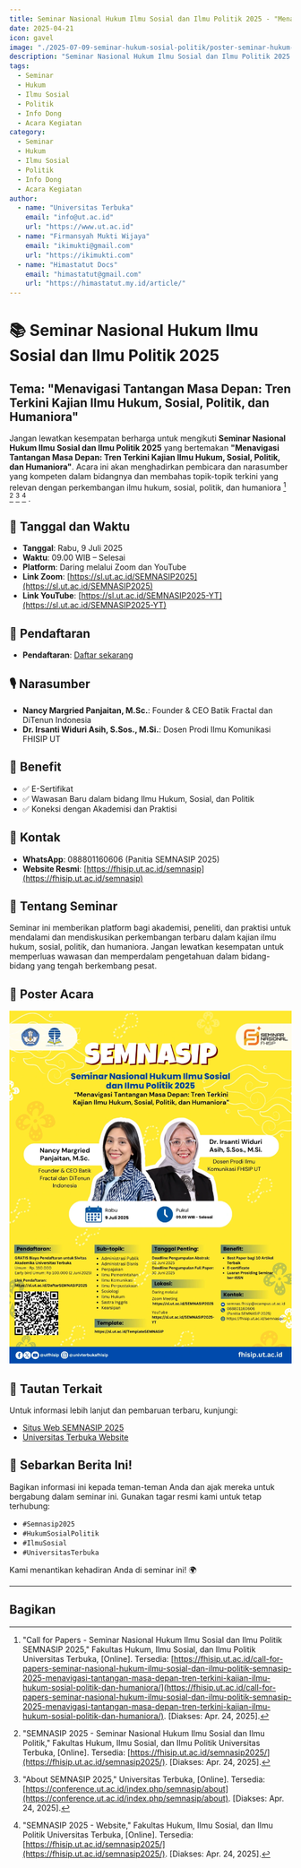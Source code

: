 ```yaml
---
title: Seminar Nasional Hukum Ilmu Sosial dan Ilmu Politik 2025 - "Menavigasi Tantangan Masa Depan; Tren Terkini Kajian Ilmu Hukum, Sosial, Politik, dan Humaniora"
date: 2025-04-21
icon: gavel
image: "./2025-07-09-seminar-hukum-sosial-politik/poster-seminar-hukum-sosial-politik.png"
description: "Seminar Nasional Hukum Ilmu Sosial dan Ilmu Politik 2025 membahas tren terkini kajian ilmu hukum, sosial, politik, dan humaniora. Bergabunglah untuk mendapatkan wawasan dari para ahli di bidangnya."
tags:
  - Seminar
  - Hukum
  - Ilmu Sosial
  - Politik
  - Info Dong
  - Acara Kegiatan
category:
  - Seminar
  - Hukum
  - Ilmu Sosial
  - Politik
  - Info Dong
  - Acara Kegiatan
author:
  - name: "Universitas Terbuka"
    email: "info@ut.ac.id"
    url: "https://www.ut.ac.id"
  - name: "Firmansyah Mukti Wijaya"
    email: "ikimukti@gmail.com"
    url: "https://ikimukti.com"
  - name: "Himastatut Docs"
    email: "himastatut@gmail.com"
    url: "https://himastatut.my.id/article/"
---
```


# 📚 Seminar Nasional Hukum Ilmu Sosial dan Ilmu Politik 2025
## Tema: "Menavigasi Tantangan Masa Depan: Tren Terkini Kajian Ilmu Hukum, Sosial, Politik, dan Humaniora"

Jangan lewatkan kesempatan berharga untuk mengikuti **Seminar Nasional Hukum Ilmu Sosial dan Ilmu Politik 2025** yang bertemakan **"Menavigasi Tantangan Masa Depan: Tren Terkini Kajian Ilmu Hukum, Sosial, Politik, dan Humaniora"**. Acara ini akan menghadirkan pembicara dan narasumber yang kompeten dalam bidangnya dan membahas topik-topik terkini yang relevan dengan perkembangan ilmu hukum, sosial, politik, dan humaniora [^1] [^2] [^3] [^4] .

## 📅 Tanggal dan Waktu
- **Tanggal**: Rabu, 9 Juli 2025
- **Waktu**: 09.00 WIB – Selesai
- **Platform**: Daring melalui Zoom dan YouTube
- **Link Zoom**: [https://sl.ut.ac.id/SEMNASIP2025](https://sl.ut.ac.id/SEMNASIP2025)
- **Link YouTube**: [https://sl.ut.ac.id/SEMNASIP2025-YT](https://sl.ut.ac.id/SEMNASIP2025-YT)

## 📝 Pendaftaran
- **Pendaftaran**: [Daftar sekarang](https://sl.ut.ac.id/DaftarSEMNASIP2025)

## 🎙 Narasumber
- **Nancy Margried Panjaitan, M.Sc.**: Founder & CEO Batik Fractal dan DiTenun Indonesia
- **Dr. Irsanti Widuri Asih, S.Sos., M.Si.**: Dosen Prodi Ilmu Komunikasi FHISIP UT

## 🎁 Benefit
- ✅ E-Sertifikat
- ✅ Wawasan Baru dalam bidang Ilmu Hukum, Sosial, dan Politik
- ✅ Koneksi dengan Akademisi dan Praktisi

## 📱 Kontak
- **WhatsApp**: 088801160606 (Panitia SEMNASIP 2025)
- **Website Resmi**: [https://fhisip.ut.ac.id/semnasip](https://fhisip.ut.ac.id/semnasip)

## 📝 Tentang Seminar
Seminar ini memberikan platform bagi akademisi, peneliti, dan praktisi untuk mendalami dan mendiskusikan perkembangan terbaru dalam kajian ilmu hukum, sosial, politik, dan humaniora. Jangan lewatkan kesempatan untuk memperluas wawasan dan memperdalam pengetahuan dalam bidang-bidang yang tengah berkembang pesat.

## 📸 Poster Acara
![Seminar Nasional Hukum Ilmu Sosial dan Ilmu Politik 2025](./2025-04-21-seminar-hukum-sosial-politik/poster-seminar-hukum-sosial-politik.png)

## 🔗 Tautan Terkait
Untuk informasi lebih lanjut dan pembaruan terbaru, kunjungi:
- [Situs Web SEMNASIP 2025](https://fhisip.ut.ac.id/semnasip)
- [Universitas Terbuka Website](https://www.ut.ac.id)

## 📢 Sebarkan Berita Ini!
Bagikan informasi ini kepada teman-teman Anda dan ajak mereka untuk bergabung dalam seminar ini. Gunakan tagar resmi kami untuk tetap terhubung:
- `#Semnasip2025`
- `#HukumSosialPolitik`
- `#IlmuSosial`
- `#UniversitasTerbuka`

Kami menantikan kehadiran Anda di seminar ini! 🌍

---

[^1]: "Call for Papers - Seminar Nasional Hukum Ilmu Sosial dan Ilmu Politik SEMNASIP 2025," Fakultas Hukum, Ilmu Sosial, dan Ilmu Politik Universitas Terbuka, [Online]. Tersedia: [https://fhisip.ut.ac.id/call-for-papers-seminar-nasional-hukum-ilmu-sosial-dan-ilmu-politik-semnasip-2025-menavigasi-tantangan-masa-depan-tren-terkini-kajian-ilmu-hukum-sosial-politik-dan-humaniora/](https://fhisip.ut.ac.id/call-for-papers-seminar-nasional-hukum-ilmu-sosial-dan-ilmu-politik-semnasip-2025-menavigasi-tantangan-masa-depan-tren-terkini-kajian-ilmu-hukum-sosial-politik-dan-humaniora/). [Diakses: Apr. 24, 2025].
[^2]: "SEMNASIP 2025 - Seminar Nasional Hukum Ilmu Sosial dan Ilmu Politik," Fakultas Hukum, Ilmu Sosial, dan Ilmu Politik Universitas Terbuka, [Online]. Tersedia: [https://fhisip.ut.ac.id/semnasip2025/](https://fhisip.ut.ac.id/semnasip2025/). [Diakses: Apr. 24, 2025].
[^3]: "About SEMNASIP 2025," Universitas Terbuka, [Online]. Tersedia: [https://conference.ut.ac.id/index.php/semnasip/about](https://conference.ut.ac.id/index.php/semnasip/about). [Diakses: Apr. 24, 2025].
[^4]: "SEMNASIP 2025 - Website," Fakultas Hukum, Ilmu Sosial, dan Ilmu Politik Universitas Terbuka, [Online]. Tersedia: [https://fhisip.ut.ac.id/semnasip2025/](https://fhisip.ut.ac.id/semnasip2025/). [Diakses: Apr. 24, 2025].


## Bagikan
<Share colorful />
<GitContributors />
<GitChangelog />
